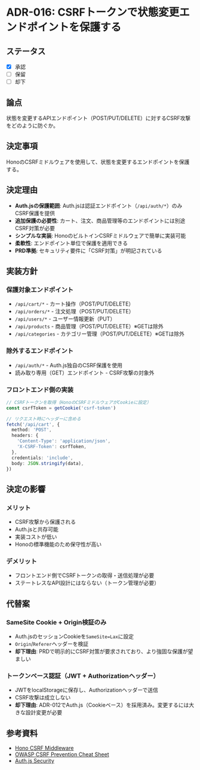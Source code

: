 # ADR-016: CSRFトークンで状態変更エンドポイントを保護する

## ステータス

- [x] 承認
- [ ] 保留
- [ ] 却下

## 論点

状態を変更するAPIエンドポイント（POST/PUT/DELETE）に対するCSRF攻撃をどのように防ぐか。

## 決定事項

HonoのCSRFミドルウェアを使用して、状態を変更するエンドポイントを保護する。

## 決定理由

- **Auth.jsの保護範囲**: Auth.jsは認証エンドポイント（`/api/auth/*`）のみCSRF保護を提供
- **追加保護の必要性**: カート、注文、商品管理等のエンドポイントには別途CSRF対策が必要
- **シンプルな実装**: HonoのビルトインCSRFミドルウェアで簡単に実装可能
- **柔軟性**: エンドポイント単位で保護を適用できる
- **PRD準拠**: セキュリティ要件に「CSRF対策」が明記されている

## 実装方針

### 保護対象エンドポイント

- `/api/cart/*` - カート操作（POST/PUT/DELETE）
- `/api/orders/*` - 注文処理（POST/PUT/DELETE）
- `/api/users/*` - ユーザー情報更新（PUT）
- `/api/products` - 商品管理（POST/PUT/DELETE）※GETは除外
- `/api/categories` - カテゴリー管理（POST/PUT/DELETE）※GETは除外

### 除外するエンドポイント

- `/api/auth/*` - Auth.js独自のCSRF保護を使用
- 読み取り専用（GET）エンドポイント - CSRF攻撃の対象外

### フロントエンド側の実装

```typescript
// CSRFトークンを取得（HonoのCSRFミドルウェアがCookieに設定）
const csrfToken = getCookie('csrf-token')

// リクエスト時にヘッダーに含める
fetch('/api/cart', {
  method: 'POST',
  headers: {
    'Content-Type': 'application/json',
    'X-CSRF-Token': csrfToken,
  },
  credentials: 'include',
  body: JSON.stringify(data),
})
```

## 決定の影響

### メリット

- CSRF攻撃から保護される
- Auth.jsと共存可能
- 実装コストが低い
- Honoの標準機能のため保守性が高い

### デメリット

- フロントエンド側でCSRFトークンの取得・送信処理が必要
- ステートレスなAPI設計にはならない（トークン管理が必要）

## 代替案

### SameSite Cookie + Origin検証のみ

- Auth.jsのセッションCookieを`SameSite=Lax`に設定
- `Origin`/`Referer`ヘッダーを検証
- **却下理由**: PRDで明示的にCSRF対策が要求されており、より強固な保護が望ましい

### トークンベース認証（JWT + Authorizationヘッダー）

- JWTをlocalStorageに保存し、Authorizationヘッダーで送信
- CSRF攻撃は成立しない
- **却下理由**: ADR-012でAuth.js（Cookieベース）を採用済み。変更するには大きな設計変更が必要

## 参考資料

- [Hono CSRF Middleware](https://hono.dev/middleware/builtin/csrf)
- [OWASP CSRF Prevention Cheat Sheet](https://cheatsheetseries.owasp.org/cheatsheets/Cross-Site_Request_Forgery_Prevention_Cheat_Sheet.html)
- [Auth.js Security](https://authjs.dev/getting-started/introduction#security)
